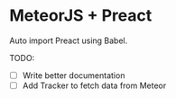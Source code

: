 # MeteorJS + Preact

Auto import Preact using Babel.

TODO:

- [ ] Write better documentation
- [ ] Add Tracker to fetch data from Meteor
